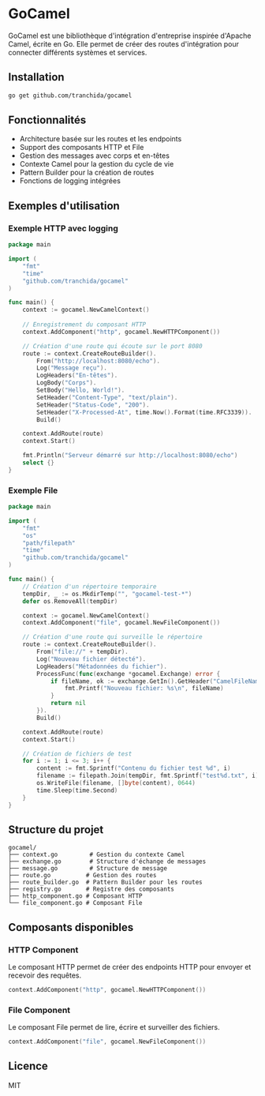 # GoCamel

GoCamel est une bibliothèque d'intégration d'entreprise inspirée d'Apache Camel, écrite en Go. Elle permet de créer des routes d'intégration pour connecter différents systèmes et services.

## Installation

```bash
go get github.com/tranchida/gocamel
```

## Fonctionnalités

- Architecture basée sur les routes et les endpoints
- Support des composants HTTP et File
- Gestion des messages avec corps et en-têtes
- Contexte Camel pour la gestion du cycle de vie
- Pattern Builder pour la création de routes
- Fonctions de logging intégrées

## Exemples d'utilisation

### Exemple HTTP avec logging

```go
package main

import (
    "fmt"
    "time"
    "github.com/tranchida/gocamel"
)

func main() {
    context := gocamel.NewCamelContext()
    
    // Enregistrement du composant HTTP
    context.AddComponent("http", gocamel.NewHTTPComponent())

    // Création d'une route qui écoute sur le port 8080
    route := context.CreateRouteBuilder().
        From("http://localhost:8080/echo").
        Log("Message reçu").
        LogHeaders("En-têtes").
        LogBody("Corps").
        SetBody("Hello, World!").
        SetHeader("Content-Type", "text/plain").
        SetHeader("Status-Code", "200").
        SetHeader("X-Processed-At", time.Now().Format(time.RFC3339)).
        Build()

    context.AddRoute(route)
    context.Start()

    fmt.Println("Serveur démarré sur http://localhost:8080/echo")
    select {}
}
```

### Exemple File

```go
package main

import (
    "fmt"
    "os"
    "path/filepath"
    "time"
    "github.com/tranchida/gocamel"
)

func main() {
    // Création d'un répertoire temporaire
    tempDir, _ := os.MkdirTemp("", "gocamel-test-*")
    defer os.RemoveAll(tempDir)

    context := gocamel.NewCamelContext()
    context.AddComponent("file", gocamel.NewFileComponent())

    // Création d'une route qui surveille le répertoire
    route := context.CreateRouteBuilder().
        From("file://" + tempDir).
        Log("Nouveau fichier détecté").
        LogHeaders("Métadonnées du fichier").
        ProcessFunc(func(exchange *gocamel.Exchange) error {
            if fileName, ok := exchange.GetIn().GetHeader("CamelFileName"); ok {
                fmt.Printf("Nouveau fichier: %s\n", fileName)
            }
            return nil
        }).
        Build()

    context.AddRoute(route)
    context.Start()

    // Création de fichiers de test
    for i := 1; i <= 3; i++ {
        content := fmt.Sprintf("Contenu du fichier test %d", i)
        filename := filepath.Join(tempDir, fmt.Sprintf("test%d.txt", i))
        os.WriteFile(filename, []byte(content), 0644)
        time.Sleep(time.Second)
    }
}
```

## Structure du projet

```
gocamel/
├── context.go         # Gestion du contexte Camel
├── exchange.go        # Structure d'échange de messages
├── message.go         # Structure de message
├── route.go          # Gestion des routes
├── route_builder.go  # Pattern Builder pour les routes
├── registry.go       # Registre des composants
├── http_component.go # Composant HTTP
└── file_component.go # Composant File
```

## Composants disponibles

### HTTP Component

Le composant HTTP permet de créer des endpoints HTTP pour envoyer et recevoir des requêtes.

```go
context.AddComponent("http", gocamel.NewHTTPComponent())
```

### File Component

Le composant File permet de lire, écrire et surveiller des fichiers.

```go
context.AddComponent("file", gocamel.NewFileComponent())
```

## Licence

MIT